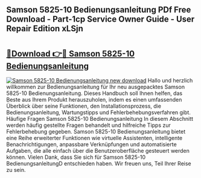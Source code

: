 ## Samson 5825-10 Bedienungsanleitung PDf Free Download - Part-1cp Service Owner Guide - User Repair Edition xLSjn

# <h2><a href="http://df0yyqw.blite.top/?on=Samson+5825-10+Bedienungsanleitung">🔗Download 👉🔴 Samson 5825-10 Bedienungsanleitung</a></h2>

[![Samson 5825-10 Bedienungsanleitung new download](https://i.imgur.com/lujVjoI.png)](http://df0yyqw.blite.top/?on=Samson+5825-10+Bedienungsanleitung)
Hallo und herzlich willkommen zur Bedienungsanleitung für Ihr neu ausgepacktes Samson 5825-10 Bedienungsanleitung. Dieses Handbuch soll Ihnen helfen, das Beste aus Ihrem Produkt herauszuholen, indem es einen umfassenden Überblick über seine Funktionen, den Installationsprozess, die Bedienungsanleitung, Wartungstipps und Fehlerbehebungsverfahren gibt. Häufige Fragen Samson 5825-10 Bedienungsanleitung In diesem Abschnitt werden häufig gestellte Fragen behandelt und hilfreiche Tipps zur Fehlerbehebung gegeben. Samson 5825-10 Bedienungsanleitung bietet eine Reihe erweiterter Funktionen wie virtuelle Assistenten, intelligente Benachrichtigungen, anpassbare Verknüpfungen und automatisierte Aufgaben, die alle einfach über die Benutzeroberfläche gesteuert werden können. Vielen Dank, dass Sie sich für Samson 5825-10 BedienungsanleitungD entschieden haben. Wir freuen uns, Teil Ihrer Reise zu sein.

